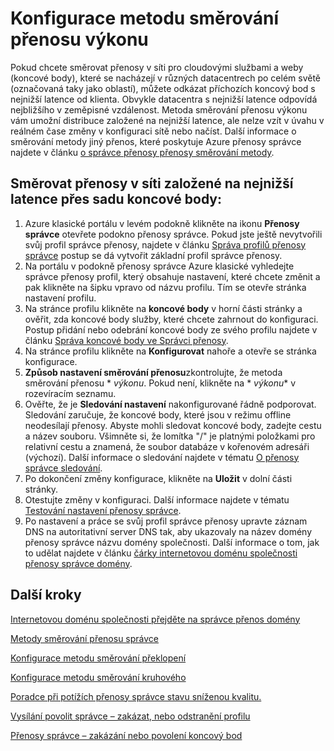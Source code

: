 <properties
   pageTitle="Konfigurace metodu směrování přenosu výkonu | Microsoft Azure"
   description="Tento článek vám pomůže konfigurace metodu směrování přenosu výkonu ve Správci přenosy"
   services="traffic-manager"
   documentationCenter=""
   authors="sdwheeler"
   manager="carmonm"
   editor="tysonn" />
<tags
   ms.service="traffic-manager"
   ms.devlang="na"
   ms.topic="article"
   ms.tgt_pltfrm="na"
   ms.workload="infrastructure-services"
   ms.date="10/18/2016"
   ms.author="sewhee" />
<!-- repub for nofollow -->

# <a name="configure-performance-traffic-routing-method"></a>Konfigurace metodu směrování přenosu výkonu

Pokud chcete směrovat přenosy v síti pro cloudovými službami a weby (koncové body), které se nacházejí v různých datacentrech po celém světě (označovaná taky jako oblastí), můžete odkázat příchozích koncový bod s nejnižší latence od klienta. Obvykle datacentra s nejnižší latence odpovídá nejbližšího v zeměpisné vzdálenost. Metoda směrování přenosu výkonu vám umožní distribuce založené na nejnižší latence, ale nelze vzít v úvahu v reálném čase změny v konfiguraci sítě nebo načíst. Další informace o směrování metody jiný přenos, které poskytuje Azure přenosy správce najdete v článku [o správce přenosy přenosy směrování metody](traffic-manager-routing-methods.md).

## <a name="route-traffic-based-on-lowest-latency-across-a-set-of-endpoints"></a>Směrovat přenosy v síti založené na nejnižší latence přes sadu koncové body:

1. Azure klasické portálu v levém podokně klikněte na ikonu **Přenosy správce** otevřete podokno přenosy správce. Pokud jste ještě nevytvořili svůj profil správce přenosy, najdete v článku [Správa profilů přenosy správce](traffic-manager-manage-profiles.md) postup se dá vytvořit základní profil správce přenosy.
2. Na portálu v podokně přenosy správce Azure klasické vyhledejte správce přenosy profil, který obsahuje nastavení, které chcete změnit a pak klikněte na šipku vpravo od názvu profilu. Tím se otevře stránka nastavení profilu.
3. Na stránce profilu klikněte na **koncové body** v horní části stránky a ověřit, zda koncové body služby, které chcete zahrnout do konfiguraci. Postup přidání nebo odebrání koncové body ze svého profilu najdete v článku [Správa koncové body ve Správci přenosy](traffic-manager-endpoints.md).
4. Na stránce profilu klikněte na **Konfigurovat** nahoře a otevře se stránka konfigurace.
5. **Způsob nastavení směrování přenosu**zkontrolujte, že metoda směrování přenosu * *výkonu*. Pokud není, klikněte na * *výkonu** v rozevíracím seznamu.
6. Ověřte, že je **Sledování nastavení** nakonfigurované řádně podporovat. Sledování zaručuje, že koncové body, které jsou v režimu offline neodesílají přenosy. Abyste mohli sledovat koncové body, zadejte cestu a název souboru. Všimněte si, že lomítka "/" je platnými položkami pro relativní cestu a znamená, že soubor databáze v kořenovém adresáři (výchozí). Další informace o sledování najdete v tématu [O přenosy správce sledování](traffic-manager-monitoring.md).
7. Po dokončení změny konfigurace, klikněte na **Uložit** v dolní části stránky.
8. Otestujte změny v konfiguraci. Další informace najdete v tématu [Testování nastavení přenosy správce](traffic-manager-testing-settings.md).
9. Po nastavení a práce se svůj profil správce přenosy upravte záznam DNS na autoritativní server DNS tak, aby ukazovaly na název domény přenosy správce názvu domény společnosti. Další informace o tom, jak to udělat najdete v článku [čárky internetovou doménu společnosti přenosy správce domény](traffic-manager-point-internet-domain.md).

## <a name="next-steps"></a>Další kroky


[Internetovou doménu společnosti přejděte na správce přenos domény](traffic-manager-point-internet-domain.md)

[Metody směrování přenosu správce](traffic-manager-routing-methods.md)

[Konfigurace metodu směrování překlopení](traffic-manager-configure-failover-routing-method.md)

[Konfigurace metodu směrování kruhového](traffic-manager-configure-round-robin-routing-method.md)

[Poradce při potížích přenosy správce stavu sníženou kvalitu.](traffic-manager-troubleshooting-degraded.md)

[Vysílání povolit správce – zakázat, nebo odstranění profilu](disable-enable-or-delete-a-profile.md)

[Přenosy správce – zakázání nebo povolení koncový bod](disable-or-enable-an-endpoint.md)

